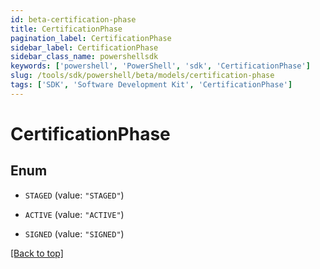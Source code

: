 ```yaml
---
id: beta-certification-phase
title: CertificationPhase
pagination_label: CertificationPhase
sidebar_label: CertificationPhase
sidebar_class_name: powershellsdk
keywords: ['powershell', 'PowerShell', 'sdk', 'CertificationPhase'] 
slug: /tools/sdk/powershell/beta/models/certification-phase
tags: ['SDK', 'Software Development Kit', 'CertificationPhase']
---
```



# CertificationPhase

## Enum


* `STAGED` (value: `"STAGED"`)

* `ACTIVE` (value: `"ACTIVE"`)

* `SIGNED` (value: `"SIGNED"`)


[[Back to top]](#) 

